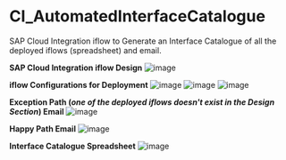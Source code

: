 # CI_AutomatedInterfaceCatalogue
SAP Cloud Integration iflow to Generate an Interface Catalogue of all the deployed iflows (spreadsheet) and email.

**SAP Cloud Integration iflow Design**
![image](https://github.com/nageshwarrao19/CI_AutomatedInterfaceCatalogue/assets/8555711/ee4b3df1-a0ea-4f59-a231-e329fd19afa1)

**iflow Configurations for Deployment**
![image](https://github.com/nageshwarrao19/CI_AutomatedInterfaceCatalogue/assets/8555711/45dbcf4b-5b97-489e-b8b0-123396e2178a)
![image](https://github.com/nageshwarrao19/CI_AutomatedInterfaceCatalogue/assets/8555711/55fa2b1c-f771-41be-8596-9320f5cad3ff)
![image](https://github.com/nageshwarrao19/CI_AutomatedInterfaceCatalogue/assets/8555711/c0c598e5-63d2-4c9b-b6d8-760c97031cd6)


**Exception Path (_one of the deployed iflows doesn't exist in the Design Section_) Email**
![image](https://github.com/nageshwarrao19/CI_AutomatedInterfaceCatalogue/assets/8555711/40c4b7a4-1557-452d-8f7b-ae59105b8797)

**Happy Path Email**
![image](https://github.com/nageshwarrao19/CI_AutomatedInterfaceCatalogue/assets/8555711/5938f301-bdf6-4100-a942-eea54396f92a)

**Interface Catalogue Spreadsheet**
![image](https://github.com/nageshwarrao19/CI_AutomatedInterfaceCatalogue/assets/8555711/a06b575a-92a2-4b13-b8d3-85e001074e4d)


